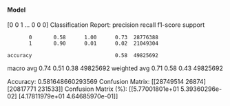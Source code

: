 #### Model
[0 0 1 ... 0 0 0]
Classification Report:
              precision    recall  f1-score   support

           0       0.58      1.00      0.73  28776388
           1       0.90      0.01      0.02  21049304

    accuracy                           0.58  49825692
   macro avg       0.74      0.51      0.38  49825692
weighted avg       0.71      0.58      0.43  49825692

Accuracy: 0.581648660293569
Confusion Matrix:
[[28749514    26874]
 [20817771   231533]]
Confusion Matrix (%):
[[5.77001801e+01 5.39360296e-02]
 [4.17811979e+01 4.64685970e-01]]
